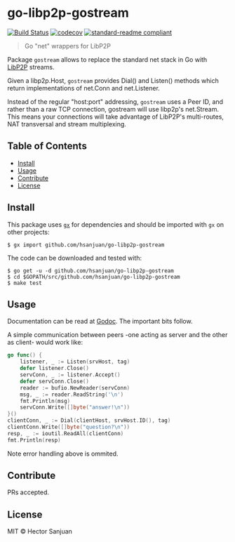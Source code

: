 # go-libp2p-gostream

[![Build Status](https://travis-ci.org/hsanjuan/go-libp2p-gostream.svg?branch=master)](https://travis-ci.org/hsanjuan/go-libp2p-gostream)
[![codecov](https://codecov.io/gh/hsanjuan/go-libp2p-gostream/branch/master/graph/badge.svg)](https://codecov.io/gh/hsanjuan/go-libp2p-gostream)
[![standard-readme compliant](https://img.shields.io/badge/standard--readme-OK-green.svg)](https://github.com/RichardLitt/standard-readme)


> Go "net" wrappers for LibP2P

Package `gostream` allows to replace the standard net stack in Go with [LibP2P](https://github.com/libp2p/libp2p) streams.

Given a libp2p.Host, `gostream` provides Dial() and Listen() methods which return implementations of net.Conn and net.Listener.

Instead of the regular "host:port" addressing, `gostream` uses a Peer ID, and rather than a raw TCP connection, gostream will use libp2p's net.Stream. This means your connections will take advantage of  LibP2P's multi-routes, NAT transversal and stream multiplexing.

## Table of Contents

- [Install](#install)
- [Usage](#usage)
- [Contribute](#contribute)
- [License](#license)

## Install

This package uses [`gx`](https://github.com/whyrusleeping/gx-go) for dependencies and should be imported with `gx` on other projects:

```
$ gx import github.com/hsanjuan/go-libp2p-gostream
```

The code can be downloaded and tested with:

```
$ go get -u -d github.com/hsanjuan/go-libp2p-gostream
$ cd $GOPATH/src/github.com/hsanjuan/go-libp2p-gostream
$ make test
```

## Usage

Documentation can be read at [Godoc](https://godoc.org/github.com/hsanjuan/go-libp2p-gostream). The important bits follow.

A simple communication between peers -one acting as server and the other as client- would work like:

```go
go func() {
	listener, _ := Listen(srvHost, tag)
	defer listener.Close()
	servConn, _ := listener.Accept()
	defer servConn.Close()
	reader := bufio.NewReader(servConn)
	msg, _ := reader.ReadString('\n')
	fmt.Println(msg)
	servConn.Write([]byte("answer!\n"))
}()
clientConn, _ := Dial(clientHost, srvHost.ID(), tag)
clientConn.Write([]byte("question?\n"))
resp, _ := ioutil.ReadAll(clientConn)
fmt.Println(resp)
```

Note error handling above is ommited.

## Contribute

PRs accepted.

## License

MIT © Hector Sanjuan
